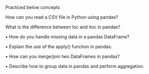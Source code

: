 Practiced below concepts

How can you read a CSV file in Python using pandas?

What is the difference between loc and iloc in pandas?

•  How do you handle missing data in a pandas DataFrame?

•  Explain the use of the apply() function in pandas.

•  How can you merge/join two DataFrames in pandas?

•  Describe how to group data in pandas and perform aggregation.
